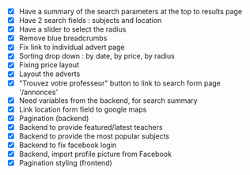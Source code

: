 - [x] Have a summary of the search parameters at the top to results page
- [x] Have 2 search fields : subjects and location
- [x] Have a slider to select the radius
- [x] Remove blue breadcrumbs
- [x] Fix link to individual advert page
- [x] Sorting drop down : by date, by price, by radius
- [x] Fixing price layout
- [x] Layout the adverts
- [x] "Trouvez votre professeur" button to link to search form page '/annonces'
- [x] Need variables from the backend, for search summary
- [x] Link location form field to google maps
- [x] Pagination (backend)
- [x] Backend to provide featured/latest teachers
- [x] Backend to provide the most popular subjects
- [x] Backend to fix facebook login
- [x] Backend, import profile picture from Facebook
- [x] Pagination styling (frontend)